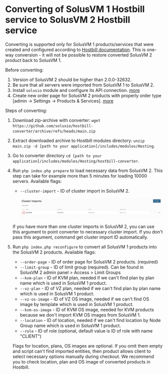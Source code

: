 Converting of SolusVM 1 Hostbill service to SolusVM 2 Hostbill service
=======

Converting is supported only for SolusVM 1 products/services that were created and configured according to [Hostbill documentation](https://hostbill.atlassian.net/wiki/spaces/DOCS/pages/1213263/SolusVM).
This is one-way conversion - it will not be possible to restore converted SolusVM 2 product back to SolusVM 1.

Before converting:
1. Version of SolusVM 2 should be higher than 2.0.0-32632.
2. Be sure that all servers were imported from SolusVM 1 to SolusVM 2.
3. Install `solusio` module and configure its API connection. [more](https://hostbill.atlassian.net/wiki/spaces/DOCS/pages/1723334657/SolusVM+2)
4. Create new order page for SolusVM 2 products with properly order type [admin -> Settings -> Products & Services]. [more](https://hostbill.atlassian.net/wiki/spaces/DOCS/pages/2004287489/SolusIO+-+VPS+Package+-+pre-paid+billing)

Steps of converting:
1. Download zip-archive with converter: `wget https://github.com/solusio/hostbill-converter/archive/refs/heads/main.zip`
2. Extract downloaded archive to Hostbill modules directory: `unzip main.zip -d [path to your application]/includes/modules/Hosting`.
3. Go to converter directory `cd [path to your application]/includes/modules/Hosting/hostbill-converter`.
4. Run `php index.php prepare` to load necessary data from SolusVM 2.
   This step can take for example more than 5 minutes for loading 10000 servers.
   Available flags:
   * `--cluster-import` - ID of cluster import in SolusVM 2.

     ![](images/cluster-import.png)

   If you have more than one cluster imports in SolusVM 2, you can use this argument to point converter to necessary cluster import.
   If you don't pass this argument, command get cluster import ID automatically.

5. Run `php index.php reconfigure` to convert all SolusVM 1 products into the SolusVM 2 products. Available flags:
   * `--order-page` - ID of order page for SolusVM 2 products. (required)
   * `--limit-group` - ID of limit group (required). Can be found in SolusVM 2 admin panel > Access > Limit Groups
   * `--kvm-plan` - ID of KVM plan, needed if we can't find plan by plan name which is used in SolusVM 1 product.
   * `--vz-plan` - ID of VZ plan, needed if we can't find plan by plan name which is used in SolusVM 1 product.
   * `--vz-os-image` - ID of VZ OS image, needed if we can't find OS image by template which is used in SolusVM 1 product.
   * `--kvm-os-image` - ID of KVM OS image, needed for KVM products because we don't import KVM OS images from SolusVM 1.
   * `--location` - ID of location, needed if we can't find location by Node Group name which is used in SolusVM 1 product.
   * `--role` - ID of role (optional, default value is ID of role with name "CLIENT")
   
   Flags for location, plans, OS images are optional. 
   If you omit them empty and script can't find imported entities, 
   then product allows client to select necessary options manually during checkout.
   We recommend you to check location, plan and OS image of converted products in Hostbill.